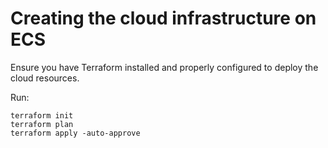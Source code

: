 # Creating the cloud infrastructure on ECS

Ensure you have Terraform installed and properly configured to deploy the cloud resources.


Run:
```
terraform init
terraform plan
terraform apply -auto-approve
```

